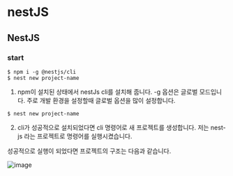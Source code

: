 # nestJS

## NestJS

### start

```
$ npm i -g @nestjs/cli
$ nest new project-name
```

1. npm이 설치된 상태에서 nestJs cli를 설치해 줍니다. -g 옵션은 글로벌 모드입니다. 주로 개발 환경을 설정할때 글로벌 옵션을 많이 설정합니다.

```
$ nest new project-name
```

2. cli가 성공적으로 설치되었다면 cli 명령어로 새 프로젝트를 생성합니다. 저는 nest-js 라는 프로젝트로 명령어를 실행시켰습니다.

성공적으로 실행이 되었다면 프로젝트의 구조는 다음과 같습니다.

![image](https://user-images.githubusercontent.com/40652160/132087706-2e5e8e5e-92f3-4e8a-95ef-ef3c5e83e62a.png)
